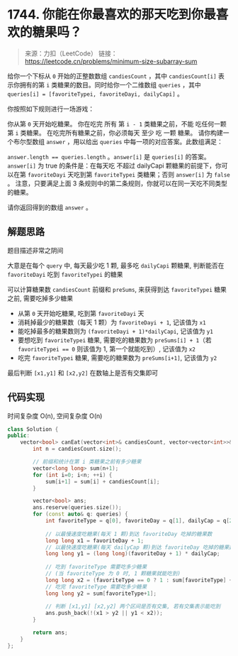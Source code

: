 # 1744. 你能在你最喜欢的那天吃到你最喜欢的糖果吗？
> 来源：力扣（LeetCode）
链接：https://leetcode.cn/problems/minimum-size-subarray-sum

给你一个下标从 `0` 开始的正整数数组 `candiesCount` ，其中 `candiesCount[i]` 表示你拥有的第 `i` 类糖果的数目。同时给你一个二维数组 `queries` ，其中 `queries[i] = [favoriteTypei, favoriteDayi, dailyCapi]` 。

你按照如下规则进行一场游戏：

你从第 `0` 天开始吃糖果。
你在吃完 所有 第 `i - 1` 类糖果之前，不能 吃任何一颗第 `i` 类糖果。
在吃完所有糖果之前，你必须每天 至少 吃 一颗 糖果。
请你构建一个布尔型数组 `answer` ，用以给出 `queries` 中每一项的对应答案。此数组满足：

`answer.length == queries.length` 。`answer[i]` 是 `queries[i]` 的答案。
`answer[i]` 为 true 的条件是：在每天吃 不超过 dailyCapi 颗糖果的前提下，你可以在第 `favoriteDayi` 天吃到第 `favoriteTypei` 类糖果；否则 `answer[i]` 为 `false` 。
注意，只要满足上面 3 条规则中的第二条规则，你就可以在同一天吃不同类型的糖果。

请你返回得到的数组 `answer` 。

## 解题思路
题目描述非常之阴间

大意是在每个 `query` 中, 每天最少吃 1 颗, 最多吃 `dailyCapi` 颗糖果, 判断能否在 `favoriteDayi` 吃到 `favoriteTypei` 的糖果

可以计算糖果数 `candiesCount` 前缀和 `preSums`, 来获得到达 `favoriteTypei` 糖果之前, 需要吃掉多少糖果
- 从第 `0` 天开始吃糖果, 吃到第 `favoriteDayi` 天
- 消耗掉最少的糖果数（每天 1 颗）为 `favoriteDayi + 1`, 记该值为 `x1`
- 能吃掉最多的糖果数则为 `(favoriteDayi + 1)*dailyCapi`, 记该值为 `y1`
- 要想吃到 `favoriteTypei` 糖果, 需要吃的糖果数为 `preSums[i] + 1`（若 `favoriteTypei == 0` 则该值为 1, 第一个就能吃到）, 记该值为 `x2`
- 吃完 `favoriteTypei` 糖果, 需要吃的糖果数为 `preSums[i+1]`, 记该值为 `y2`

最后判断 `[x1,y1]` 和 `[x2,y2]` 在数轴上是否有交集即可


## 代码实现
时间复杂度 O(n), 空间复杂度 O(n)
```cpp
class Solution {
public:
    vector<bool> canEat(vector<int>& candiesCount, vector<vector<int>>& queries) {
        int n = candiesCount.size();

        // 前缀和统计在第 i 类糖果之前有多少糖果
        vector<long long> sum(n+1);
        for (int i=0; i<n; ++i) {
            sum[i+1] = sum[i] + candiesCount[i];
        }

        vector<bool> ans;
        ans.reserve(queries.size());
        for (const auto& q: queries) {
            int favoriteType = q[0], favoriteDay = q[1], dailyCap = q[2];
            
            // 以最慢速度吃糖果(每天 1 颗)到达 favoriteDay 吃掉的糖果数
            long long x1 = favoriteDay + 1;
            // 以最快速度吃糖果(每天 dailyCap 颗)到达 favoriteDay 吃掉的糖果数 
            long long y1 = (long long)(favoriteDay + 1) * dailyCap;
            
            // 吃到 favoriteType 需要吃多少糖果
            // (当 favoriteType 为 0 时, 1 颗糖果就能吃到)
            long long x2 = (favoriteType == 0 ? 1 : sum[favoriteType] + 1);
            // 吃完 favoriteType 需要吃多少糖果
            long long y2 = sum[favoriteType+1];
            
            // 判断 [x1,y1] [x2,y2] 两个区间是否有交集, 若有交集表示能吃到
            ans.push_back(!(x1 > y2 || y1 < x2));
        }

        return ans;
    }
};
```